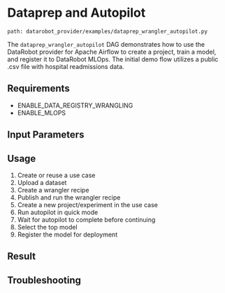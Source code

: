 # Dataprep and Autopilot

`path: datarobot_provider/examples/dataprep_wrangler_autopilot.py`

The `dataprep_wrangler_autopilot` DAG demonstrates how to use the DataRobot provider for Apache Airflow to create a project, train a model, and register it to DataRobot MLOps.
The initial demo flow utilizes a public .csv file with hospital readmissions data.

## Requirements

* ENABLE_DATA_REGISTRY_WRANGLING
* ENABLE_MLOPS

## Input Parameters

## Usage

1. Create or reuse a use case
2. Upload a dataset
3. Create a wrangler recipe
4. Publish and run the wrangler recipe
5. Create a new project/experiment in the use case
6. Run autopilot in quick mode
7. Wait for autopilot to complete before continuing
8. Select the top model
9. Register the model for deployment

## Result

## Troubleshooting